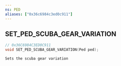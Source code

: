 ```yaml
---
ns: PED
aliases: ["0x36c6984c3ed0c911"]
---
```

## SET_PED_SCUBA_GEAR_VARIATION

```c
// 0x36C6984C3ED0C911
void SET_PED_SCUBA_GEAR_VARIATION(Ped ped);
```

```
Sets the scuba gear variation
```

